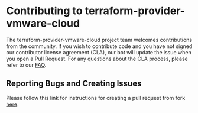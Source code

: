 
# Contributing to terraform-provider-vmware-cloud

The terraform-provider-vmware-cloud project team welcomes contributions from the community. If you wish to contribute code and you have not signed our contributor license agreement (CLA), our bot will update the issue when you open a Pull Request. 
For any questions about the CLA process, please refer to our [FAQ](https://cla.vmware.com/faq).

## Reporting Bugs and Creating Issues

Please follow this link  for instructions for creating a pull request from fork [here](https://help.github.com/en/github/collaborating-with-issues-and-pull-requests/creating-a-pull-request-from-a-fork).

